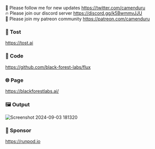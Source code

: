 🐣 Please follow me for new updates https://twitter.com/camenduru <br />
🔥 Please join our discord server https://discord.gg/k5BwmmvJJU <br />
🥳 Please join my patreon community https://patreon.com/camenduru <br />

###  🥪 Tost
https://tost.ai

### 🧬 Code
https://github.com/black-forest-labs/flux

### 🌐 Page
https://blackforestlabs.ai/

### 🖼 Output
![Screenshot 2024-09-03 181320](https://github.com/user-attachments/assets/c8a43628-e07b-4cb9-9e63-a7295a139f01)

### 🏢 Sponsor
https://runpod.io
